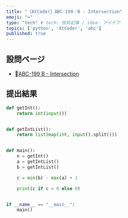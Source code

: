 ```yaml
---
title: "［AtCoder］ABC-199｜B - Intersection"
emoji: "⌨️"
type: "tech" # tech: 技術記事 / idea: アイデア
topics: ['python', 'AtCoder', 'abc']
published: true
---
```


## 設問ページ

- 🔗[ABC-199 B - Intersection](https://atcoder.jp/contests/abc199/tasks/abc199_b)

## 提出結果

```python
def getInt():
    return int(input())


def getIntList():
    return list(map(int, input().split()))


def main():
    n = getInt()
    a = getIntList()
    b = getIntList()

    c = min(b) - max(a) + 1

    print(c if c > 0 else 0)


if __name__ == "__main__":
    main()
```
